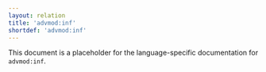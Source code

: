 ```yaml
---
layout: relation
title: 'advmod:inf'
shortdef: 'advmod:inf'
---
```


This document is a placeholder for the language-specific documentation
for `advmod:inf`.
